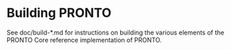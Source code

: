 Building PRONTO
=============

See doc/build-*.md for instructions on building the various
elements of the PRONTO Core reference implementation of PRONTO.
